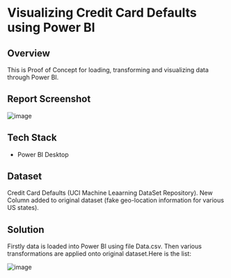 # Visualizing Credit Card Defaults using Power BI

## Overview 

This is Proof of Concept for loading, transforming and visualizing data through Power BI.

## Report Screenshot

![image](https://github.com/user-attachments/assets/2b15d145-a7ff-46fc-9ced-457cdeb90bd6)


## Tech Stack

- Power BI Desktop

## Dataset

Credit Card Defaults (UCI Machine Leaarning DataSet Repository). New Column added to original dataset (fake geo-location information for various US states).

## Solution

Firstly data is loaded into Power BI using file Data.csv. Then various transformations are applied onto original dataset.Here is the list:

![image](https://github.com/user-attachments/assets/7488ee0b-b822-41e9-91d0-0b241d49b2f1)





